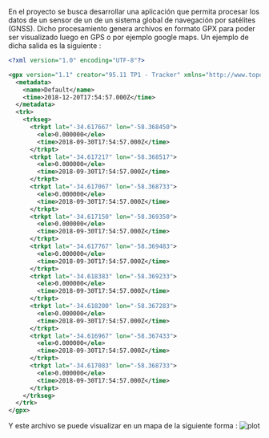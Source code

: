 En el proyecto se busca desarrollar una aplicación que permita procesar los datos de un sensor de un de un sistema global de navegación por satélites (GNSS). Dicho procesamiento genera archivos en formato GPX para poder ser visualizado luego en GPS o por ejemplo google maps. Un ejemplo de dicha salida es la siguiente :
```xml
<?xml version="1.0" encoding="UTF-8"?>

<gpx version="1.1" creator="95.11 TP1 - Tracker" xmlns="http://www.topografix.com/GPX/1/1">
  <metadata>
	<name>Default</name>
	<time>2018-12-20T17:54:57.000Z</time>
  </metadata>
  <trk>
	<trkseg>
	  <trkpt lat="-34.617667" lon="-58.368450">
		<ele>0.000000</ele>
		<time>2018-09-30T17:54:57.000Z</time>
	  </trkpt>
	  <trkpt lat="-34.617217" lon="-58.368517">
		<ele>0.000000</ele>
		<time>2018-09-30T17:54:57.000Z</time>
	  </trkpt>
	  <trkpt lat="-34.617067" lon="-58.368733">
		<ele>0.000000</ele>
		<time>2018-09-30T17:54:57.000Z</time>
	  </trkpt>
	  <trkpt lat="-34.617150" lon="-58.369350">
		<ele>0.000000</ele>
		<time>2018-09-30T17:54:57.000Z</time>
	  </trkpt>
	  <trkpt lat="-34.617767" lon="-58.369483">
		<ele>0.000000</ele>
		<time>2018-09-30T17:54:57.000Z</time>
	  </trkpt>
	  <trkpt lat="-34.618383" lon="-58.369233">
		<ele>0.000000</ele>
		<time>2018-09-30T17:54:57.000Z</time>
	  </trkpt>
	  <trkpt lat="-34.618200" lon="-58.367283">
		<ele>0.000000</ele>
		<time>2018-09-30T17:54:57.000Z</time>
	  </trkpt>
	  <trkpt lat="-34.616967" lon="-58.367433">
		<ele>0.000000</ele>
		<time>2018-09-30T17:54:57.000Z</time>
	  </trkpt>
	  <trkpt lat="-34.617083" lon="-58.368733">
		<ele>0.000000</ele>
		<time>2018-09-30T17:54:57.000Z</time>
	  </trkpt>
	</trkseg>
  </trk>
</gpx>
```
Y este archivo se puede visualizar en un mapa de la siguiente forma :
![plot](https://user-images.githubusercontent.com/44123170/166584069-e083e7aa-8d30-4ff1-81ee-bd7d07d96464.png)


